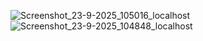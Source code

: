 ![Screenshot_23-9-2025_105016_localhost](https://github.com/user-attachments/assets/fd9cc571-27e9-4c20-8c25-60ed0b1cf4a0)
![Screenshot_23-9-2025_104848_localhost](https://github.com/user-attachments/assets/20e2a999-7b0f-45dd-b836-c6d45d94b6d6)

